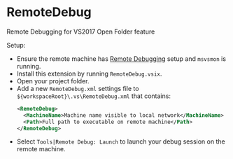# RemoteDebug

Remote Debugging for VS2017 Open Folder feature

Setup:

* Ensure the remote machine has [Remote Debugging](https://docs.microsoft.com/en-us/visualstudio/debugger/remote-debugging) setup and `msvsmon` is running.
* Install this extension by running `RemoteDebug.vsix`.
* Open your project folder.
* Add a new `RemoteDebug.xml` settings file to `${workspaceRoot}\.vs\RemoteDebug.xml` that contains:
  ```xml
  <RemoteDebug>
    <MachineName>Machine name visible to local network</MachineName>
    <Path>Full path to executable on remote machine</Path>
  </RemoteDebug>
  ```
* Select `Tools|Remote Debug: Launch` to launch your debug session on the remote machine.

